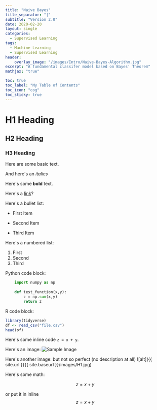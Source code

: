 ```yaml
---
title: "Naive Bayes"
title_separator: "|"
subtitle: "Version 2.0"
date: 2020-02-20
layout: single
categories:
  - Supervised Learning
tags: 
  - Machine Learning
  - Supervised Learning
header:
    overlay_image: "/images/Intro/Naive-Bayes-Algorithm.jpg"
excerpt: "A fundamental classifer model based on Bayes' Theorem"
mathjax: "true"

toc: true
toc_label: "My Table of Contents"
toc_icon: "cog"
toc_sticky: true
---
```


# H1 Heading

## H2 Heading

### H3 Heading

Here are some basic text.

And here's an *italics*

Here's some **bold** text.

Here's a [link](https://google.com)?

Here's a bullet list:
* First Item
+ Second Item
- Third Item

Here's a numbered list:
1. First
2. Second
3. Third

Python code block:
```python
    import numpy as np
    
    def test_function(x,y):
        z = np.sum(x,y)
        return z
```

R code block:
```r
library(tidyverse)
df <- read_csv("file.csv")
head(of)
```

Here's some inline code `z = x + y`.

Here's an image:
<img src="{{ site.url }}{{ site.baseurl }}/images/H1.jpg" alt="Sample Image">

Here's another image:
    but not so perfect (no description at all)
![alt]({{ site.url }}{{ site.baseurl }}/images/H1.jpg)

Here's some math:

$$z=x+y$$

or put it in inline $$z=x+y$$
